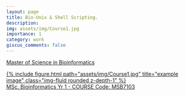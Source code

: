 ```yaml
---
layout: page
title: Bio-Unix & Shell Scripting.
description: 
img: assets/img/Course1.jpg
importance: 1
category: work
giscus_comments: false
---
```

<a href="https://ace.ac.ug/msc-phd-program/">Master of Science in Bioinformatics

<div class="row">
    <div class="col-sm mt-3 mt-md-0">
        {% include figure.html path="assets/img/Course1.jpg" title="example image" class="img-fluid rounded z-depth-1" %}
    </div>
</div>
<div class="caption">
    MSc. Bioinformatics Yr 1 - COURSE Code: MSB7103
</div>

